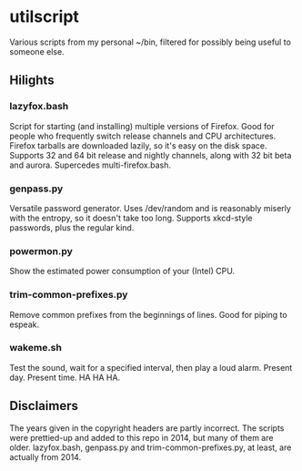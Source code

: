 # utilscript


Various scripts from my personal ~/bin, filtered for possibly being
useful to someone else.

## Hilights

### lazyfox.bash

Script for starting (and installing) multiple versions of Firefox.  Good
for people who frequently switch release channels and CPU architectures.
Firefox tarballs are downloaded lazily, so it's easy on the disk space.
Supports 32 and 64 bit release and nightly channels, along with 32 bit
beta and aurora. Supercedes multi-firefox.bash.

### genpass.py

Versatile password generator.  Uses /dev/random and is reasonably
miserly with the entropy, so it doesn't take too long. Supports
xkcd-style passwords, plus the regular kind.

### powermon.py

Show the estimated power consumption of your (Intel) CPU.

### trim-common-prefixes.py

Remove common prefixes from the beginnings of lines.  Good for piping to
espeak.

### wakeme.sh

Test the sound, wait for a specified interval, then play a loud alarm.
Present day. Present time. HA HA HA.

## Disclaimers

The years given in the copyright headers are partly incorrect. The
scripts were prettied-up and added to this repo in 2014, but many of
them are older. lazyfox.bash, genpass.py and trim-common-prefixes.py, at
least, are actually from 2014.  
